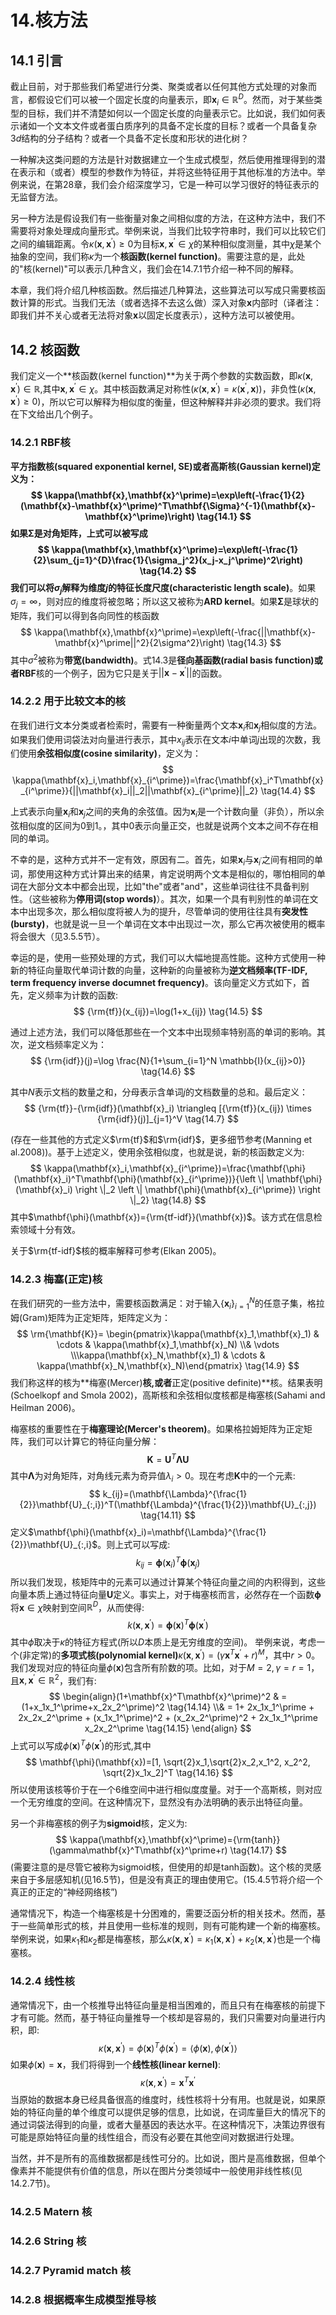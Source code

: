 # 14.核方法

## 14.1 引言

截止目前，对于那些我们希望进行分类、聚类或者以任何其他方式处理的对象而言，都假设它们可以被一个固定长度的向量表示，即$\mathbf{x}_i \in \mathbb{R}^D$。然而，对于某些类型的目标，我们并不清楚如何以一个固定长度的向量表示它。比如说，我们如何表示诸如一个文本文件或者蛋白质序列的具备不定长度的目标？或者一个具备复杂$3d$结构的分子结构？或者一个具备不定长度和形状的进化树？

一种解决这类问题的方法是针对数据建立一个生成式模型，然后使用推理得到的潜在表示和（或者）模型的参数作为特征，并将这些特征用于其他标准的方法中。举例来说，在第28章，我们会介绍深度学习，它是一种可以学习很好的特征表示的无监督方法。

另一种方法是假设我们有一些衡量对象之间相似度的方法，在这种方法中，我们不需要将对象处理成向量形式。举例来说，当我们比较字符串时，我们可以比较它们之间的编辑距离。令$\kappa(\mathbf{x},\mathbf{x}^\prime)\ge0$为目标$\mathbf{x},\mathbf{x}^\prime\in\chi$的某种相似度测量，其中$\chi$是某个抽象的空间，我们称$\kappa$为一个**核函数(kernel function)**。需要注意的是，此处的"核(kernel)"可以表示几种含义，我们会在14.7.1节介绍一种不同的解释。

本章，我们将介绍几种核函数。然后描述几种算法，这些算法可以写成只需要核函数计算的形式。当我们无法（或者选择不去这么做）深入对象$\mathbf{x}$内部时（译者注：即我们并不关心或者无法将对象$\mathbf{x}$以固定长度表示），这种方法可以被使用。

## 14.2 核函数

我们定义一个**核函数(kernel function)**为关于两个参数的实数函数，即$\kappa(\mathbf{x},\mathbf{x}^\prime)\in\mathbb{R}$,其中$\mathbf{x},\mathbf{x}^\prime\in\chi$。其中核函数满足对称性($\kappa(\mathbf{x},\mathbf{x}^\prime)=\kappa(\mathbf{x}^\prime,\mathbf{x})$)，非负性($\kappa(\mathbf{x},\mathbf{x}^\prime)\ge 0$)，所以它可以解释为相似度的衡量，但这种解释并非必须的要求。我们将在下文给出几个例子。

### 14.2.1 RBF核

**平方指数核(squared exponential kernel, SE)**或者**高斯核(Gaussian kernel)**定义为：
$$
\kappa(\mathbf{x},\mathbf{x}^\prime)=\exp\left(-\frac{1}{2}(\mathbf{x}-\mathbf{x}^\prime)^T\mathbf{\Sigma}^{-1}(\mathbf{x}-\mathbf{x}^\prime)\right) \tag{14.1}
$$
如果$\mathbf{\Sigma}$是对角矩阵，上式可以被写成
$$
\kappa(\mathbf{x},\mathbf{x}^\prime)=\exp\left(-\frac{1}{2}\sum_{j=1}^{D}\frac{1}{\sigma_j^2}(x_j-x_j^\prime)^2\right) \tag{14.2}
$$
我们可以将$\sigma_j$解释为维度$j$的**特征长度尺度(characteristic length scale)**。如果$\sigma_j=\infty$，则对应的维度将被忽略；所以这又被称为**ARD kernel**。如果$\mathbf{\Sigma}$是球状的矩阵，我们可以得到各向同性的核函数
$$
\kappa(\mathbf{x},\mathbf{x}^\prime)=\exp\left(-\frac{||\mathbf{x}-\mathbf{x}^\prime||^2}{2\sigma^2}\right) \tag{14.3}
$$
其中$\sigma^2$被称为**带宽(bandwidth)**。式14.3是**径向基函数(radial basis function)**或者**RBF**核的一个例子，因为它只是关于$||\mathbf{x}-\mathbf{x}^\prime||$的函数。

### 14.2.2 用于比较文本的核

在我们进行文本分类或者检索时，需要有一种衡量两个文本$\mathbf{x}_i$和$\mathbf{x}_j$相似度的方法。 如果我们使用词袋法对向量进行表示，其中$x_{ij}$表示在文本$i$中单词$j$出现的次数，我们使用**余弦相似度(cosine similarity)**，定义为：
$$
\kappa(\mathbf{x}_i,\mathbf{x}_{i^\prime})=\frac{\mathbf{x}_i^T\mathbf{x}_{i^\prime}}{||\mathbf{x}_i||_2||\mathbf{x}_{i^\prime}||_2} \tag{14.4}
$$

上式表示向量$\mathbf{x}_i$和$\mathbf{x}_j$之间的夹角的余弦值。因为$\mathbf{x}_i$是一个计数向量（非负），所以余弦相似度的区间为0到1。，其中0表示向量正交，也就是说两个文本之间不存在相同的单词。

不幸的是，这种方式并不一定有效，原因有二。首先，如果$\mathbf{x}_i$与$\mathbf{x}_{i^\prime}$之间有相同的单词，那使用这种方式计算出来的结果，肯定说明两个文本是相似的，哪怕相同的单词在大部分文本中都会出现，比如"the"​或者​"and"​，这些单词往往不具备判别性。（这些被称为**停用词(stop words)**）。其次，如果一个具有判别性的单词在文本中出现多次，那么相似度将被人为的提升，尽管单词的使用往往具有**突发性(bursty)**，也就是说一旦一个单词在文本中出现过一次，那么它再次被使用的概率将会很大（见3.5.5节）。

幸运的是，使用一些预处理的方式，我们可以大幅地提高性能。这种方式使用一种新的特征向量取代单词计数的向量，这种新的向量被称为**逆文档频率(TF-IDF, term frequency inverse documnet frequency)**。该向量定义方式如下，首先，定义频率为计数的函数:
$$
{\rm{tf}}(x_{ij})=\log(1+x_{ij}) \tag{14.5}
$$

通过上述方法，我们可以降低那些在一个文本中出现频率特别高的单词的影响。其次，逆文档频率定义为：
$$
{\rm{idf}}(j)=\log \frac{N}{1+\sum_{i=1}^N \mathbb{I}(x_{ij}>0)} \tag{14.6}
$$

其中$N$表示文档的数量之和，分母表示含单词$j$的文档数量的总和。最后定义：
$$
{\rm{tf}}-{\rm{idf}}(\mathbf{x}_i) \triangleq [{\rm{tf}}(x_{ij}) \times {\rm{idf}}(j)]_{j=1}^V \tag{14.7}
$$

(存在一些其他的方式定义$\rm{tf}$和$\rm{idf}$，更多细节参考(Manning et al.2008))。基于上述定义，使用余弦相似度，也就是说，新的核函数定义为:
$$
\kappa(\mathbf{x}_i,\mathbf{x}_{i^\prime})=\frac{\mathbf{\phi}(\mathbf{x}_i)^T\mathbf{\phi}(\mathbf{x}_{i^\prime})}{\left \| \mathbf{\phi}(\mathbf{x}_i) \right \|_2 \left \| \mathbf{\phi}(\mathbf{x}_{i^\prime}) \right \|_2} \tag{14.8}
$$
其中$\mathbf{\phi}(\mathbf{x})={\rm{tf-idf}}(\mathbf{x})$。该方式在信息检索领域十分有效。

关于$\rm{tf-idf}$核的概率解释可参考(Elkan 2005)。

### 14.2.3 梅塞(正定)核

在我们研究的一些方法中，需要核函数满足：对于输入$\{\mathbf{x}_i\}_{i=1}^N$的任意子集，格拉姆(Gram)矩阵为正定矩阵，矩阵定义为：
$$
\rm{\mathbf{K}}= \begin{pmatrix}\kappa(\mathbf{x}_1,\mathbf{x}_1) & \cdots & \kappa(\mathbf{x}_1,\mathbf{x}_N) \\& \vdots \\\kappa(\mathbf{x}_N,\mathbf{x}_1) & \cdots & \kappa(\mathbf{x}_N,\mathbf{x}_N)\end{pmatrix} \tag{14.9}
$$
我们称这样的核为**梅塞(Mercer)**核,或者**正定(positive definite)**核。结果表明(Schoelkopf and Smola 2002)，高斯核和余弦相似度核都是梅塞核(Sahami and Heilman 2006)。

梅塞核的重要性在于**梅塞理论(Mercer's theorem)**。如果格拉姆矩阵为正定矩阵，我们可以计算它的特征向量分解：
$$
\mathbf{K}=\mathbf{U}^T\mathbf{\Lambda}\mathbf{U} \tag{14.10}
$$
其中$\mathbf{\Lambda}$为对角矩阵，对角线元素为奇异值$\lambda_i\gt0$。现在考虑$\mathbf{K}$中的一个元素:
$$
k_{ij}=(\mathbf{\Lambda}^{\frac{1}{2}}\mathbf{U}_{:,i})^T(\mathbf{\Lambda}^{\frac{1}{2}}\mathbf{U}_{:,j}) \tag{14.11}
$$
定义$\mathbf{\phi}(\mathbf{x}_i)=\mathbf{\Lambda}^{\frac{1}{2}}\mathbf{U}_{:,i}$。则上式可以写成:
$$
k_{ij}=\mathbf{\phi}(\mathbf{x}_i)^T\mathbf{\phi}(\mathbf{x}_j) \tag{14.12}
$$
所以我们发现，核矩阵中的元素可以通过计算某个特征向量之间的内积得到，这些向量本质上通过特征向量$\mathbf{U}$定义。事实上，对于梅塞核而言，必然存在一个函数$\mathbf{\phi}$将$\mathbf{x}\in{\chi}$映射到空间$\mathbb{R}^D$，从而使得:
$$
k(\mathbf{x},\mathbf{x}^\prime)=\mathbf{\phi}(\mathbf{x})^T\mathbf{\phi}(\mathbf{x}^\prime) \tag{14.13}
$$
其中$\phi$取决于$\kappa$的特征方程式(所以$D$本质上是无穷维度的空间)。
举例来说，考虑一个(非定常)的**多项式核(polynomial kernel)**$\kappa(\mathbf{x},\mathbf{x}^\prime)=(\gamma\mathbf{x}^T\mathbf{x}^\prime+r)^M$，其中$r\gt0$。我们发现对应的特征向量$\phi(\mathbf{x})$包含所有阶数的项。比如，对于$M=2,\gamma=r=1$，且$\mathbf{x},\mathbf{x}^\prime \in \mathbb{R}^2$，我们有:
$$
\begin{align}(1+\mathbf{x}^T\mathbf{x}^\prime)^2 & = (1+x_1x_1^\prime+x_2x_2^\prime)^2 \tag{14.14} \\& = 1+ 2x_1x_1^\prime + 2x_2x_2^\prime + (x_1x_1^\prime)^2 + (x_2x_2^\prime)^2 + 2x_1x_1^\prime x_2x_2^\prime \tag{14.15} \end{align}
$$
上式可以写成$\phi(\mathbf{x})^T\phi(\mathbf{x^\prime})$的形式,其中
$$
\mathbf{\phi}(\mathbf{x})=[1, \sqrt{2}x_1,\sqrt{2}x_2,x_1^2, x_2^2, \sqrt{2}x_1x_2]^T \tag{14.16}
$$
所以使用该核等价于在一个6维空间中进行相似度度量。对于一个高斯核，则对应一个无穷维度的空间。在这种情况下，显然没有办法明确的表示出特征向量。

另一个非梅塞核的例子为**sigmoid**核，定义为:
$$
\kappa(\mathbf{x},\mathbf{x}^\prime)={\rm{tanh}}(\gamma\mathbf{x}^T\mathbf{x}^\prime+r) \tag{14.17}
$$
(需要注意的是尽管它被称为sigmoid核，但使用的却是tanh函数)。这个核的灵感来自于多层感知机(见16.5节)，但是没有真正的理由使用它。(15.4.5节将介绍一个真正的正定的“神经网络核”)

通常情况下，构造一个梅塞核是十分困难的，需要泛函分析的相关技术。然而，基于一些简单形式的核，并且使用一些标准的规则，则有可能构建一个新的梅塞核。举例来说，如果$\kappa_1$和$\kappa_2$都是梅塞核，那么$\kappa(\mathbf{x},\mathbf{x}^\prime)=\kappa_1(\mathbf{x},\mathbf{x}^\prime)+\kappa_2(\mathbf{x},\mathbf{x}^\prime)$也是一个梅塞核。

### 14.2.4 线性核

通常情况下，由一个核推导出特征向量是相当困难的，而且只有在梅塞核的前提下才有可能。然而，基于特征向量推导一个核却是容易的，我们只需要对向量进行内积，即:
$$
\kappa(\mathbf{x},\mathbf{x}^\prime)=\phi(\mathbf{x})^T\phi(\mathbf{x}^\prime)=\left\langle \phi(\mathbf{x}),\phi(\mathbf{x}^\prime) \right\rangle \tag{14.18}
$$
如果$\phi(\mathbf{x})=\mathbf{x}$，我们将得到一个**线性核(linear kernel)**:
$$
\kappa(\mathbf{x},\mathbf{x}^\prime)=\mathbf{x}^T\mathbf{x}^\prime \tag{14.19}
$$
当原始的数据本身已经具备很高的维度时，线性核将十分有用。也就是说，如果原始的特征向量的单个维度可以提供足够的信息，比如说，在词库量巨大的情况下的通过词袋法得到的向量，或者大量基因的表达水平。在这种情况下，决策边界很有可能是原始特征向量的线性组合，而没有必要在其他空间对数据进行处理。

当然，并不是所有的高维数据都是线性可分的。比如说，图片是高维数据，但单个像素并不能提供有价值的信息，所以在图片分类领域中一般使用非线性核(见14.2.7节)。

### 14.2.5 Matern 核

### 14.2.6 String 核

### 14.2.7 Pyramid match 核

### 14.2.8 根据概率生成模型推导核
